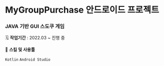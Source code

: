 # MyGroupPurchase 안드로이드 프로젝트 

### JAVA 기반 GUI 스도쿠 게임

🗓️ **작업기간** : 2022.03 ~ 진행 중 

🌱 **스킬 및 사용툴**

`Kotlin`  `Android Studio`
